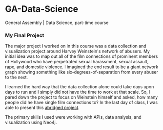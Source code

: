 # GA-Data-Science
General Assembly | Data Science, part-time course

### My Final Project
The major project I worked on in this course was a data collection and visualization project around Harvey Weinstein's network of abusers. My initial idea was to map out all of the film connections of prominent members of Hollywood who have perpetrated sexual harassment, sexual assault, rape, and domestic violence. I imagined the end result to be a giant network graph showing something like six-degrees-of-separation from every abuser to the next.

I learned the hard way that the data collection alone could take days upon days to run and I simply did not have the time to work at that scale. So, I pared down the project to focus on Weinstein himself and asked, how many people did he have single film connections to? In the last day of class, I was able to present this [abridged project](https://docs.google.com/presentation/d/1qhDgreFELRZSZsV5om24hEQSUzR3LeAgNWRmdPydBBQ/edit?usp=sharing).

The primary skills I used were working with APIs, data analysis, and visualization using Neo4j.
